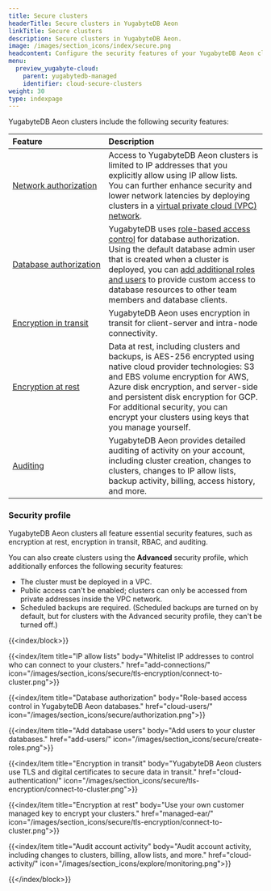 ```yaml
---
title: Secure clusters
headerTitle: Secure clusters in YugabyteDB Aeon
linkTitle: Secure clusters
description: Secure clusters in YugabyteDB Aeon.
image: /images/section_icons/index/secure.png
headcontent: Configure the security features of your YugabyteDB Aeon clusters
menu:
  preview_yugabyte-cloud:
    parent: yugabytedb-managed
    identifier: cloud-secure-clusters
weight: 30
type: indexpage
---
```


YugabyteDB Aeon clusters include the following security features:

| Feature | Description |
| :--- | :--- |
| [Network authorization](add-connections/) | Access to YugabyteDB Aeon clusters is limited to IP addresses that you explicitly allow using IP allow lists.<br>You can further enhance security and lower network latencies by deploying clusters in a [virtual private cloud (VPC) network](../cloud-basics/cloud-vpcs/). |
| [Database&nbsp;authorization](cloud-users/) | YugabyteDB uses [role-based access control](cloud-users/) for database authorization. Using the default database admin user that is created when a cluster is deployed, you can [add additional roles and users](add-users/) to provide custom access to database resources to other team members and database clients. |
| [Encryption in transit](cloud-authentication/) | YugabyteDB Aeon uses encryption in transit for client-server and intra-node connectivity. |
| [Encryption at rest](managed-ear/) | Data at rest, including clusters and backups, is AES-256 encrypted using native cloud provider technologies: S3 and EBS volume encryption for AWS, Azure disk encryption, and server-side and persistent disk encryption for GCP. For additional security, you can encrypt your clusters using keys that you manage yourself. |
| [Auditing](cloud-activity/) | YugabyteDB Aeon provides detailed auditing of activity on your account, including cluster creation, changes to clusters, changes to IP allow lists, backup activity, billing, access history, and more. |

### Security profile

YugabyteDB Aeon clusters all feature essential security features, such as encryption at rest, encryption in transit, RBAC, and auditing.

You can also create clusters using the **Advanced** security profile, which additionally enforces the following security features:

- The cluster must be deployed in a VPC.
- Public access can't be enabled; clusters can only be accessed from private addresses inside the VPC network.
- Scheduled backups are required. (Scheduled backups are turned on by default, but for clusters with the Advanced security profile, they can't be turned off.)

{{<index/block>}}

  {{<index/item
    title="IP allow lists"
    body="Whitelist IP addresses to control who can connect to your clusters."
    href="add-connections/"
    icon="/images/section_icons/secure/tls-encryption/connect-to-cluster.png">}}

  {{<index/item
    title="Database authorization"
    body="Role-based access control in YugabyteDB Aeon databases."
    href="cloud-users/"
    icon="/images/section_icons/secure/authorization.png">}}

  {{<index/item
    title="Add database users"
    body="Add users to your cluster databases."
    href="add-users/"
    icon="/images/section_icons/secure/create-roles.png">}}

  {{<index/item
    title="Encryption in transit"
    body="YugabyteDB Aeon clusters use TLS and digital certificates to secure data in transit."
    href="cloud-authentication/"
    icon="/images/section_icons/secure/tls-encryption/connect-to-cluster.png">}}

  {{<index/item
    title="Encryption at rest"
    body="Use your own customer managed key to encrypt your clusters."
    href="managed-ear/"
    icon="/images/section_icons/secure/tls-encryption/connect-to-cluster.png">}}

  {{<index/item
    title="Audit account activity"
    body="Audit account activity, including changes to clusters, billing, allow lists, and more."
    href="cloud-activity/"
    icon="/images/section_icons/explore/monitoring.png">}}

{{</index/block>}}
